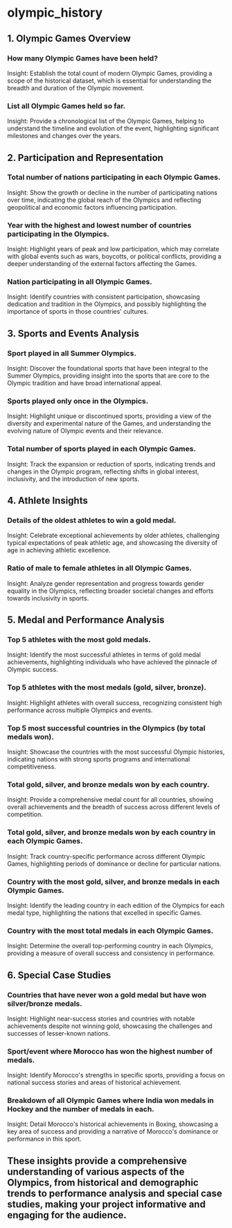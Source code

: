 # olympic_history
## 1. Olympic Games Overview
### How many Olympic Games have been held?

Insight: Establish the total count of modern Olympic Games, providing a scope of the historical dataset, which is essential for understanding the breadth and duration of the Olympic movement.
### List all Olympic Games held so far.

Insight: Provide a chronological list of the Olympic Games, helping to understand the timeline and evolution of the event, highlighting significant milestones and changes over the years.
## 2. Participation and Representation
### Total number of nations participating in each Olympic Games.

Insight: Show the growth or decline in the number of participating nations over time, indicating the global reach of the Olympics and reflecting geopolitical and economic factors influencing participation.
### Year with the highest and lowest number of countries participating in the Olympics.

Insight: Highlight years of peak and low participation, which may correlate with global events such as wars, boycotts, or political conflicts, providing a deeper understanding of the external factors affecting the Games.
### Nation participating in all Olympic Games.

Insight: Identify countries with consistent participation, showcasing dedication and tradition in the Olympics, and possibly highlighting the importance of sports in those countries' cultures.
## 3. Sports and Events Analysis
### Sport played in all Summer Olympics.

Insight: Discover the foundational sports that have been integral to the Summer Olympics, providing insight into the sports that are core to the Olympic tradition and have broad international appeal.
### Sports played only once in the Olympics.

Insight: Highlight unique or discontinued sports, providing a view of the diversity and experimental nature of the Games, and understanding the evolving nature of Olympic events and their relevance.
### Total number of sports played in each Olympic Games.

Insight: Track the expansion or reduction of sports, indicating trends and changes in the Olympic program, reflecting shifts in global interest, inclusivity, and the introduction of new sports.
## 4. Athlete Insights
### Details of the oldest athletes to win a gold medal.

Insight: Celebrate exceptional achievements by older athletes, challenging typical expectations of peak athletic age, and showcasing the diversity of age in achieving athletic excellence.
### Ratio of male to female athletes in all Olympic Games.

Insight: Analyze gender representation and progress towards gender equality in the Olympics, reflecting broader societal changes and efforts towards inclusivity in sports.
## 5. Medal and Performance Analysis
### Top 5 athletes with the most gold medals.

Insight: Identify the most successful athletes in terms of gold medal achievements, highlighting individuals who have achieved the pinnacle of Olympic success.
### Top 5 athletes with the most medals (gold, silver, bronze).

Insight: Highlight athletes with overall success, recognizing consistent high performance across multiple Olympics and events.
### Top 5 most successful countries in the Olympics (by total medals won).

Insight: Showcase the countries with the most successful Olympic histories, indicating nations with strong sports programs and international competitiveness.
### Total gold, silver, and bronze medals won by each country.

Insight: Provide a comprehensive medal count for all countries, showing overall achievements and the breadth of success across different levels of competition.
### Total gold, silver, and bronze medals won by each country in each Olympic Games.

Insight: Track country-specific performance across different Olympic Games, highlighting periods of dominance or decline for particular nations.
### Country with the most gold, silver, and bronze medals in each Olympic Games.

Insight: Identify the leading country in each edition of the Olympics for each medal type, highlighting the nations that excelled in specific Games.
### Country with the most total medals in each Olympic Games.

Insight: Determine the overall top-performing country in each Olympics, providing a measure of overall success and consistency in performance.
## 6. Special Case Studies
### Countries that have never won a gold medal but have won silver/bronze medals.

Insight: Highlight near-success stories and countries with notable achievements despite not winning gold, showcasing the challenges and successes of lesser-known nations.
### Sport/event where Morocco has won the highest number of medals.

Insight: Identify Morocco's strengths in specific sports, providing a focus on national success stories and areas of historical achievement.
### Breakdown of all Olympic Games where India won medals in Hockey and the number of medals in each.

Insight: Detail Morocco's historical achievements in Boxing, showcasing a key area of success and providing a narrative of Morocco's dominance or performance in this sport.
## These insights provide a comprehensive understanding of various aspects of the Olympics, from historical and demographic trends to performance analysis and special case studies, making your project informative and engaging for the audience.
